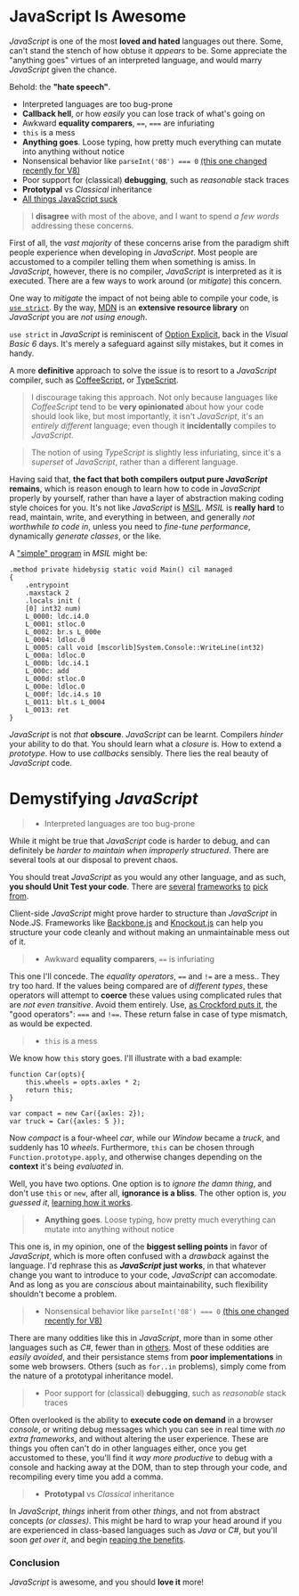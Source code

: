 # JavaScript Is Awesome #

_JavaScript_ is one of the most **loved and hated** languages out there. Some, can't stand the stench of how obtuse it _appears_ to be. Some appreciate the "anything goes" virtues of an interpreted language, and would marry _JavaScript_ given the chance.

Behold: the **"hate speech"**.

- Interpreted languages are too bug-prone
- **Callback hell**, or how _easily_ you can lose track of what's going on
- Awkward **equality comparers**, `==`, `===` are infuriating
- `this` is a mess
- **Anything goes**. Loose typing, how pretty much everything can mutate into anything without notice
- Nonsensical behavior like `parseInt('08') === 0` [(this one changed recently for V8)](http://code.google.com/p/v8/issues/detail?id=1645 "V8 Issues - parseInt still parsing octal")
- Poor support for (classical) **debugging**, such as _reasonable_ stack traces
- **Prototypal** vs _Classical_ inheritance
- [All things JavaScript suck](http://java.dzone.com/articles/f-mongodb-f-nodejs-and-f-you "F MongoDB, F Node.js, and F You!")

> I **disagree** with most of the above, and I want to spend _a few words_ addressing these concerns.

First of all, the _vast majority_ of these concerns arise from the paradigm shift people experience when developing in _JavaScript_. Most people are accustomed to a compiler telling them when something is amiss. In _JavaScript_, however, there is no compiler, _JavaScript_ is interpreted as it is executed. There are a few ways to work around (or _mitigate_) this concern.

One way to _mitigate_ the impact of not being able to compile your code, is [`use strict`](https://developer.mozilla.org/en-US/docs/JavaScript/Reference/Functions_and_function_scope/Strict_mode "Strict mode explained"). By the way, [MDN](https://developer.mozilla.org/en-US/docs/JavaScript "Mozilla Developer Network") is an **extensive resource library** on _JavaScript_ you are _not using enough_.

`use strict` in _JavaScript_ is reminiscent of [Option Explicit](http://msdn.microsoft.com/en-us/library/y9341s4f(v=vs.80).aspx "MSDN - Option Explicit"), back in the _Visual Basic 6_ days. It's merely a safeguard against silly mistakes, but it comes in handy.

A more **definitive** approach to solve the issue is to resort to a _JavaScript_ compiler, such as [CoffeeScript](http://coffeescript.org/ "CoffeeScript Language"), or [TypeScript](http://www.typescriptlang.org/ "TypeScript Language").

> I discourage taking this approach. Not only because languages like _CoffeeScript_ tend to be **very opinionated** about how your code should look like, but most importantly, it isn't _JavaScript_, it's an _entirely different_ language; even though it **incidentally** compiles to _JavaScript_.

> The notion of using _TypeScript_ is slightly less infuriating, since it's a _superset_ of _JavaScript_, rather than a different language.

Having said that, **the fact that both compilers output pure _JavaScript_ remains**, which is reason enough to learn how to code in _JavaScript_ properly by yourself, rather than have a layer of abstraction making coding style choices for you. It's not like _JavaScript_ is [MSIL](http://en.wikipedia.org/wiki/Common_Intermediate_Language "Microsoft Intermediate Language"). _MSIL_ is **really hard** to read, maintain, write, and everything in between, and generally _not worthwhile to code in_, unless you need to _fine-tune performance_, dynamically _generate classes_, or the like.

A ["simple" program](http://www.dotnetperls.com/il "Example Source") in _MSIL_ might be:

	.method private hidebysig static void Main() cil managed
	{
		.entrypoint
		.maxstack 2
		.locals init (
		[0] int32 num)
		L_0000: ldc.i4.0
		L_0001: stloc.0
		L_0002: br.s L_000e
		L_0004: ldloc.0
		L_0005: call void [mscorlib]System.Console::WriteLine(int32)
		L_000a: ldloc.0
		L_000b: ldc.i4.1
		L_000c: add
		L_000d: stloc.0
		L_000e: ldloc.0
		L_000f: ldc.i4.s 10
		L_0011: blt.s L_0004
		L_0013: ret
	}

 _JavaScript_ is not _that_ **obscure**. _JavaScript_ can be learnt. Compilers _hinder_ your ability to do that. You should learn what a _closure_ is. How to extend a _prototype_. How to use _callbacks_ sensibly. There lies the real beauty of _JavaScript_ code.

# Demystifying _JavaScript_ #

> - Interpreted languages are too bug-prone

While it might be true that _JavaScript_ code is harder to debug, and can definitely be _harder to maintain when improperly structured_. There are several tools at our disposal to prevent chaos.

You should treat _JavaScript_ as you would any other language, and as such, **you should Unit Test your code**. There are [several](http://pivotal.github.com/jasmine/ "Jasmine BDD Test Framework") [frameworks](http://visionmedia.github.com/mocha/ "Mocha Test Framework") [to](http://vowsjs.org/ "Bows BDD Test Framework") [pick](http://qunitjs.com/ "QUnit by jQuery") [from](http://developer.yahoo.com/yui/yuitest/ "YUI Test from Yahoo").

Client-side _JavaScript_ might prove harder to structure than _JavaScript_ in Node.JS. Frameworks like [Backbone.js](http://backbonejs.org/ "Backbone MVC Framework") and [Knockout.js](http://knockoutjs.com/ "Knockout MVVM Framework") can help you structure your code cleanly and without making an unmaintainable mess out of it.

> - Awkward **equality comparers**, `==` is infuriating

This one I'll concede. The _equality operators_, `==` and `!=` are a mess.. They try too hard. If the values being compared are of _different types_, these operators will attempt to **coerce** these values using complicated rules that are _not even transitive_. Avoid them entirely. Use, [as Crockford puts it](http://www.amazon.com/dp/0596517742 "JavaScript: The Good Parts"), the "good operators": `===` and `!==`. These return false in case of type mismatch, as would be expected.

> - `this` is a mess

We know how `this` story goes. I'll illustrate with a bad example:

	function Car(opts){
		this.wheels = opts.axles * 2;
		return this;
	}

	var compact = new Car({axles: 2});
	var truck = Car({axles: 5 });

Now _compact_ is a four-wheel _car_, while our _Window_ became a _truck_, and suddenly has 10 _wheels_. Furthermore, `this` can be chosen through `Function.prototype.apply`, and otherwise changes depending on the **context** it's being _evaluated_ in.

Well, you have two options. One option is to _ignore the damn thing_, and don't use `this` or `new`, after all, **ignorance is a bliss**. The other option is, 
_you guessed it_, [learning how it works](https://developer.mozilla.org/en-US/docs/JavaScript/Reference/Operators/this "this operator").

> - **Anything goes**. Loose typing, how pretty much everything can mutate into anything without notice

This one is, in my opinion, one of the **biggest selling points** in favor of _JavaScript_, which is more often confused with a _drawback_ against the language. I'd rephrase this as **_JavaScript_ just works**, in that whatever change you want to introduce to your code, _JavaScript_ can accomodate. And as long as you are _conscious_ about maintainability, such flexibility shouldn't become a problem.

> - Nonsensical behavior like `parseInt('08') === 0` [(this one changed recently for V8)](http://code.google.com/p/v8/issues/detail?id=1645 "V8 Issues - parseInt still parsing octal")

There are many oddities like this in _JavaScript_, more than in some other languages such as _C#_, fewer than in [others](http://php.net/ "PHP"). Most of these oddities are _easily avoided_, and their persistance stems from **poor implementations** in some web browsers. Others (such as `for..in` problems), simply come from the nature of a prototypal inheritance model.

> - Poor support for (classical) **debugging**, such as _reasonable_ stack traces

Often overlooked is the ability to **execute code on demand** in a browser _console_, or writing debug messages which you can see in real time with _no extra frameworks_, and without altering the user experience. These are things you often can't do in other languages either, once you get accustomed to these, you'll find it _way more productive_ to debug with a console and hacking away at the DOM, than to step through your code, and recompiling every time you add a comma.

> - **Prototypal** vs _Classical_ inheritance

In _JavaScript_, _things_ inherit from other _things_, and not from abstract concepts _(or classes)_. This might be hard to wrap your head around if you are experienced in class-based languages such as _Java_ or _C#_, but you'll soon _get over it_, and begin [reaping the benefits](https://developer.mozilla.org/en-US/docs/JavaScript/Guide/Inheritance_and_the_prototype_chain "Inheritance and the prototype chain").

### Conclusion ###

_JavaScript_ is awesome, and you should **love it** more!